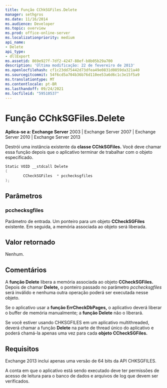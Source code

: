 ```yaml
---
title: Função CChkSGFiles.Delete
manager: sethgros
ms.date: 11/16/2014
ms.audience: Developer
ms.topic: overview
ms.prod: office-online-server
ms.localizationpriority: medium
api_name:
- Delete
api_type:
- dllExport
ms.assetid: 869e927f-7df2-4247-88ef-b8b05b29a700
description: 'Última modificação: 22 de fevereiro de 2013'
ms.openlocfilehash: cf1c23dd75442d73dfea49e0831d0859da321a40
ms.sourcegitcommit: 54f6cd5a704b36b76d110ee53a6d6c1c3e15f5a9
ms.translationtype: MT
ms.contentlocale: pt-BR
ms.lasthandoff: 09/24/2021
ms.locfileid: "59510537"
---
```

# <a name="cchksgfilesdelete-function"></a>Função CChkSGFiles.Delete

**Aplica-se a: Exchange Server** 2003 | Exchange Server 2007 | Exchange Server 2010 | Exchange Server 2013
  
Destrói uma instância existente da **classe CChkSGFiles.** Você deve chamar essa função depois que o aplicativo terminar de trabalhar com o objeto especificado. 
  
```cs
Static VOID __stdcall Delete 
(
        CCheckSGFiles  * pcchecksgfiles
);

```

## <a name="parameters"></a>Parâmetros

### <a name="pcchecksgfiles"></a>pcchecksgfiles 
  
Parâmetro de entrada. Um ponteiro para um objeto **CCheckSGFiles** existente. Em seguida, a memória associada ao objeto será liberada. 
    
## <a name="return-value"></a>Valor retornado

Nenhum.
  
## <a name="remarks"></a>Comentários

A **função Delete** libera a memória associada ao objeto **CCheckSGFiles.** Depois de chamar **Delete,** o ponteiro passado no parâmetro  *pcchecksgfiles*  será inválido e nenhuma outra operação poderá ser executada nesse objeto. 
  
Se o aplicativo usar a **função ErrCheckDbPages,** o aplicativo deverá liberar o buffer de memória manualmente; a **função Delete** não o liberará. 
  
Se você estiver usando CHKSGFILES em um aplicativo multithreaded, deverá chamar a função **Delete** na parte de thread único do aplicativo e poderá chamá-la apenas uma vez para cada **objeto CCheckSGFiles.** 
  
## <a name="requirements"></a>Requisitos

Exchange 2013 inclui apenas uma versão de 64 bits da API CHKSGFILES.
  
A conta em que o aplicativo está sendo executado deve ter permissões de acesso de leitura para o banco de dados e arquivos de log que devem ser verificados.
  

